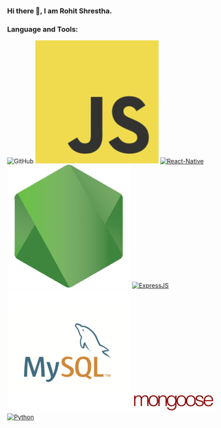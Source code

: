 ### Hi there 👋, I am Rohit Shrestha.
### Language and Tools:
![GitHub](https://camo.githubusercontent.com/fbfcb9e3dc648adc93bef37c718db16c52f617ad055a26de6dc3c21865c3321d/68747470733a2f2f7777772e766563746f726c6f676f2e7a6f6e652f6c6f676f732f6769742d73636d2f6769742d73636d2d69636f6e2e737667)
![JavaScript](https://raw.githubusercontent.com/github/explore/80688e429a7d4ef2fca1e82350fe8e3517d3494d/topics/javascript/javascript.png)
[![React-Native](https://raw.githubusercontent.com/jalbertsr/logo-badge-images/master/img/react_logo.png)](https://facebook.github.io/react/)
![Node](https://raw.githubusercontent.com/github/explore/80688e429a7d4ef2fca1e82350fe8e3517d3494d/topics/nodejs/nodejs.png)
[![ExpressJS](https://github.com/MarioTerron/logo-images/blob/master/logos/expressjs.png)](http://expressjs.com///)
![MySQL](https://raw.githubusercontent.com/github/explore/80688e429a7d4ef2fca1e82350fe8e3517d3494d/topics/mysql/mysql.png)
[![Monogoose](https://github.com/MarioTerron/logo-images/blob/master/logos/mongoose.png)](http://mongoosejs.com/)
[![Python](https://github.com/jalbertsr/logo-badge-images/blob/master/img/rsz_python.png?raw=true)](https://www.python.org/)





<!--
**rohit553-ai/rohit553-ai** is a ✨ _special_ ✨ repository because its `README.md` (this file) appears on your GitHub profile.

Here are some ideas to get you started:

- 🔭 I’m currently working on ...
- 🌱 I’m currently learning ...
- 👯 I’m looking to collaborate on ...
- 🤔 I’m looking for help with ...
- 💬 Ask me about ...
- 📫 How to reach me: ...
- 😄 Pronouns: ...
- ⚡ Fun fact: ...
-->
